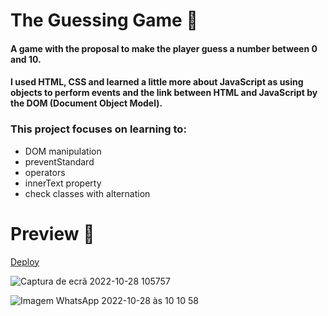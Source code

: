 <h1> The Guessing Game 🎲</h1>


#### A game with the proposal to make the player guess a number between 0 and 10.
#### I used HTML, CSS and learned a little more about JavaScript as using objects to perform events and the link between HTML and JavaScript by the DOM (Document Object Model).

### This project focuses on learning to:
+ DOM manipulation
+ preventStandard
+ operators
+ innerText property
+ check classes with alternation

<h1> Preview 👀 </h1>

<a href="https://inaciohugo.github.io/GuessingGame/">Deploy</a>

![Captura de ecrã 2022-10-28 105757](https://user-images.githubusercontent.com/108989054/198560417-94e8139d-f7a5-4a99-8f18-b1b67416dc5e.png)


![Imagem WhatsApp 2022-10-28 às 10 10 58](https://user-images.githubusercontent.com/108989054/198551357-8c2e8c99-80fb-4e76-8bd3-7fdc1b55d543.jpg)
